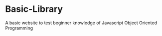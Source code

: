 # Basic-Library
A basic website to test beginner knowledge of Javascript Object Oriented Programming

